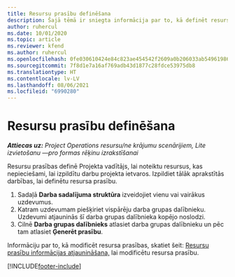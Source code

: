 ```yaml
---
title: Resursu prasību definēšana
description: Šajā tēmā ir sniegta informācija par to, kā definēt resursu prasību informāciju.
author: ruhercul
ms.date: 10/01/2020
ms.topic: article
ms.reviewer: kfend
ms.author: ruhercul
ms.openlocfilehash: 0fe030610424e84c823ae454542f2609a0b206033ab549619865e2c649cce113
ms.sourcegitcommit: 7f8d1e7a16af769adb43d1877c28fdce53975db8
ms.translationtype: HT
ms.contentlocale: lv-LV
ms.lasthandoff: 08/06/2021
ms.locfileid: "6990280"
---
```

# <a name="define-resource-requirements"></a>Resursu prasību definēšana

_**Attiecas uz:** Project Operations resursu/ne krājumu scenārijiem, Lite izvietošanu —pro formas rēķinu izrakstīšanai_

Resursu prasības definē Projekta vadītājs, lai noteiktu resursus, kas nepieciešami, lai izpildītu darbu projekta ietvaros. Izpildiet tālāk aprakstītās darbības, lai definētu resursa prasību.

1.  Sadaļā **Darba sadalījuma struktūra** izveidojiet vienu vai vairākus uzdevumus.
2.  Katram uzdevumam piešķiriet vispārēju darba grupas dalībnieku. Uzdevumi atjauninās šī darba grupas dalībnieka kopējo noslodzi.
3.  Cilnē **Darba grupas dalībnieks** atlasiet darba grupas dalībnieku un pēc tam atlasiet **Ģenerēt prasību**.

Informāciju par to, kā modificēt resursa prasības, skatiet šeit: [Resursu prasību informācijas atjaunināšana,](define-resource-requirements.md) lai modificētu resursa prasību.

[!INCLUDE[footer-include](../includes/footer-banner.md)]